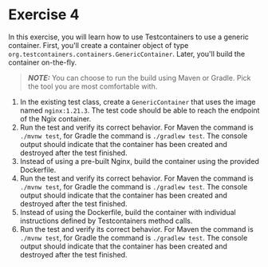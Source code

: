 # Exercise 4

In this exercise, you will learn how to use Testcontainers to use a generic container. First, you'll create a container object of type `org.testcontainers.containers.GenericContainer`. Later, you'll build the container on-the-fly.

> **_NOTE:_** You can choose to run the build using Maven or Gradle. Pick the tool you are most comfortable with.

1. In the existing test class, create a `GenericContainer` that uses the image named `nginx:1.21.3`. The test code should be able to reach the endpoint of the Ngix container.
2. Run the test and verify its correct behavior. For Maven the command is `./mvnw test`, for Gradle the command is `./gradlew test`. The console output should indicate that the container has been created and destroyed after the test finished.
3. Instead of using a pre-built Nginx, build the container using the provided Dockerfile.
4. Run the test and verify its correct behavior. For Maven the command is `./mvnw test`, for Gradle the command is `./gradlew test`. The console output should indicate that the container has been created and destroyed after the test finished.
5. Instead of using the Dockerfile, build the container with individual instructions defined by Testcontainers method calls.
6. Run the test and verify its correct behavior. For Maven the command is `./mvnw test`, for Gradle the command is `./gradlew test`. The console output should indicate that the container has been created and destroyed after the test finished.